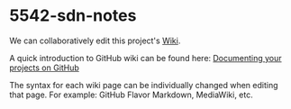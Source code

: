 # 5542-sdn-notes

We can collaboratively edit this project's [Wiki](https://github.com/ajvgwu/nrl-sdn-notes/wiki).

A quick introduction to GitHub wiki can be found here: [Documenting your projects on GitHub](https://guides.github.com/features/wikis/#creating-your-wiki)

The syntax for each wiki page can be individually changed when editing that page. For example: GitHub Flavor Markdown, MediaWiki, etc.
